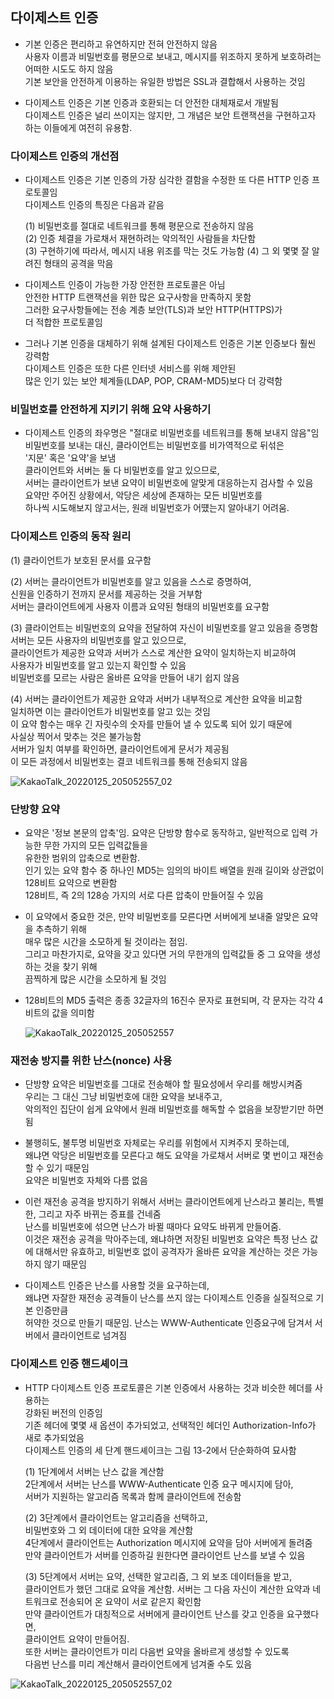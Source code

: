 
## 다이제스트 인증 

- 기본 인증은 편리하고 유연하지만 전혀 안전하지 않음  
  사용자 이름과 비밀번호를 평문으로 보내고, 
  메시지를 위조하지 못하게 보호하려는 어떠한 시도도 하지 않음  
  기본 보안을 안전하게 이용하는 유일한 방법은 SSL과 결합해서 사용하는 것임  
  

- 다이제스트 인증은 기본 인증과 호환되는 더 안전한 대체재로서 개발됨  
  다이제스트 인증은 널리 쓰이지는 않지만, 
  그 개념은 보안 트랜잭션을 구현하고자 하는 이들에게 여전히 유용함.  
  
### 다이제스트 인증의 개선점

- 다이제스트 인증은 기본 인증의 가장 심각한 결함을 수정한 또 다른 HTTP 인증 프로토콜임  
  다이제스트 인증의 특징은 다음과 같음 
  
  (1) 비밀번호를 절대로 네트워크를 통해 평문으로 전송하지 않음  
  (2) 인증 체결을 가로채서 재현하려는 악의적인 사람들을 차단함  
  (3) 구현하기에 따라서, 메시지 내용 위조를 막는 것도 가능함
  (4) 그 외 몇몇 잘 알려진 형태의 공격을 막음  
  

- 다이제스트 인증이 가능한 가장 안전한 프로토콜은 아님  
  안전한 HTTP 트랜잭션을 위한 많은 요구사항을 만족하지 못함  
  그러한 요구사항들에는 전송 계층 보안(TLS)과 보안 HTTP(HTTPS)가  
  더 적합한 프로토콜임  
  
- 그러나 기본 인증을 대체하기 위해 설계된 다이제스트 인증은 기본 인증보다 훨씬 강력함  
  다이제스트 인증은 또한 다른 인터넷 서비스를 위해 제안된  
  많은 인기 있는 보안 체계들(LDAP, POP, CRAM-MD5)보다 더 강력함
  

### 비밀번호를 안전하게 지키기 위해 요약 사용하기

- 다이제스트 인증의 좌우명은 "절대로 비밀번호를 네트워크를 통해 보내지 않음"임    
  비밀번호를 보내는 대신, 클라이언트는 비밀번호를 비가역적으로 뒤섞은  
  '지문' 혹은 '요약'을 보냄  
  클라이언트와 서버는 둘 다 비밀번호를 알고 있으므로,  
  서버는 클라이언트가 보낸 요약이 비밀번호에 알맞게 대응하는지 검사할 수 있음  
  요약만 주어진 상황에서, 악당은 세상에 존재하는 모든 비밀번호를  
  하나씩 시도해보지 않고서는, 원래 비밀번호가 어떘는지 알아내기 어려움.  
 
 
### 다이제스트 인증의 동작 원리

(1) 클라이언트가 보호된 문서를 요구함

(2) 서버는 클라이언트가 비밀번호를 알고 있음을 스스로 증명하여,    
    신원을 인증하기 전까지 문서를 제공하는 것을 거부함  
    서버는 클라이언트에게 사용자 이름과 요약된 형태의 비밀번호를 요구함  
    
(3) 클라이언트는 비밀번호의 요약을 전달하여 자신이 비밀번호를 알고 있음을 증명함  
    서버는 모든 사용자의 비밀번호를 알고 있으므로,  
    클라이언트가 제공한 요약과 서버가 스스로 계산한 요약이 일치하는지 비교하여  
    사용자가 비밀번호를 알고 있는지 확인할 수 있음  
    비밀번호를 모르는 사람은 올바른 요약을 만들어 내기 쉽지 않음  
    
(4) 서버는 클라이언트가 제공한 요약과 서버가 내부적으로 계산한 요약을 비교함  
    일치하면 이는 클라이언트가 비밀번호를 알고 있는 것임  
    이 요약 함수는 매우 긴 자릿수의 숫자를 만들어 낼 수 있도록 되어 있기 때문에  
    사실상 찍어서 맞추는 것은 불가능함  
    서버가 일치 여부를 확인하면, 클라이언트에게 문서가 제공됨  
    이 모든 과정에서 비밀번호는 결코 네트워크를 통해 전송되지 않음  
    
![KakaoTalk_20220125_205052557_02](https://user-images.githubusercontent.com/8718430/150972660-f3d680ff-d866-4afb-9176-3b799488c7d2.jpg)

  
### 단방향 요약

- 요약은 '정보 본문의 압축'임. 
  요약은 단방향 함수로 동작하고, 일반적으로 입력 가능한 무한 가지의 모든 입력값들을  
  유한한 범위의 압축으로 변환함.  
  인기 있는 요약 함수 중 하나인 MD5는 임의의 바이트 배열을 원래 길이와 상관없이 128비트 요약으로 변환함  
  128비트, 즉 2의 128승 가지의 서로 다른 압축이 만들어질 수 있음  
  
- 이 요약에서 중요한 것은, 만약 비밀번호를 모른다면 서버에게 보내줄 알맞은 요약을 추측하기 위해  
  매우 많은 시간을 소모하게 될 것이라는 점임.  
  그리고 마찬가지로, 요약을 갖고 있다면 거의 무한개의 입력값들 중 그 요약을 생성하는 것을 찾기 위해  
  끔찍하게 많은 시간을 소모하게 될 것임  
  
- 128비트의 MD5 출력은 종종 32글자의 16진수 문자로 표현되며, 각 문자는 각각 4비트의 값을 의미함  

  ![KakaoTalk_20220125_205052557](https://user-images.githubusercontent.com/8718430/150972499-8532dc3c-1aa9-4f35-9ed2-4ff0583829c6.jpg)

  
 
### 재전송 방지를 위한 난스(nonce) 사용

- 단방향 요약은 비밀번호를 그대로 전송해야 할 필요성에서 우리를 해방시켜줌  
  우리는 그 대신 그냥 비밀번호에 대한 요약을 보내주고,  
  악의적인 집단이 쉽게 요약에서 원래 비밀번호를 해독할 수 없음을 보장받기만 하면 됨  
  
- 불행히도, 불투명 비밀번호 자체로는 우리를 위험에서 지켜주지 못하는데,  
  왜냐면 악당은 비밀번호를 모른다고 해도 요약을 가로채서 서버로 몇 번이고 재전송할 수 있기 때문임  
  요약은 비밀번호 자체와 다름 없음
  
- 이런 재전송 공격을 방지하기 위해서 서버는 클라이언트에게 난스라고 불리는, 특별한, 그리고 자주 바뀌는 증표를 건네줌  
  난스를 비밀번호에 섞으면 난스가 바뀔 때마다 요약도 바뀌게 만들어줌.  
  이것은 재전송 공격을 막아주는데, 왜냐하면 저장된 비밀번호 요약은 특정 난스 값에 대해서만 유효하고, 
  비밀번호 없이 공격자가 올바른 요약을 계산하는 것은 가능하지 않기 때문임  
  
- 다이제스트 인증은 난스를 사용할 것을 요구하는데,  
  왜냐면 자잘한 재전송 공격들이 난스를 쓰지 않는 다이제스트 인증을 실질적으로 기본 인증만큼  
  허약한 것으로 만들기 때문임.
  난스는 WWW-Authenticate 인증요구에 담겨서 서버에서 클라이언트로 넘겨짐
  

### 다이제스트 인증 핸드셰이크

- HTTP 다이제스트 인증 프로토콜은 기본 인증에서 사용하는 것과 비슷한 헤더를 사용하는  
  강화된 버전의 인증임  
  기존 헤더에 몇몇 새 옵션이 추가되었고, 선택적인 헤더인 Authorization-Info가 새로 추가되었음  
  다이제스트 인증의 세 단계 핸드셰이크는 그림 13-2에서 단순화하여 묘사함  
  
  (1) 1단계에서 서버는 난스 값을 계산함  
      2단계에서 서버는 난스를 WWW-Authenticate 인증 요구 메시지에 담아,  
      서버가 지원하는 알고리즘 목록과 함께 클라이언트에 전송함  
  
  (2) 3단계에서 클라이언트는 알고리즘을 선택하고,  
      비밀번호와 그 외 데이터에 대한 요약을 계산함  
      4단계에서 클라이언트는 Authorization 메시지에 요약을 담아 서버에게 돌려줌  
      만약 클라이언트가 서버를 인증하길 원한다면 클라이언트 난스를 보낼 수 있음  
  
  (3) 5단계에서 서버는 요약, 선택한 알고리즘, 그 외 보조 데이터들을 받고,  
      클라이언트가 했던 그대로 요약을 계산함.
      서버는 그 다음 자신이 계산한 요약과 네트워크로 전송되어 온 요약이 서로 같은지 확인함  
      만약 클라이언트가 대칭적으로 서버에게 클라이언트 난스를 갖고 인증을 요구했다면,  
      클라이언트 요약이 만들어짐.  
      또한 서버는 클라이언트가 미리 다음번 요약을 올바르게 생성할 수 있도록  
      다음번 난스를 미리 계산해서 클라이언트에게 넘겨줄 수도 있음  
   
![KakaoTalk_20220125_205052557_02](https://user-images.githubusercontent.com/8718430/150972757-4c4e741b-9783-46f4-b7a4-5370194513cf.jpg)

  
  
  
  
  
  

  
